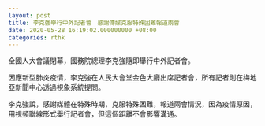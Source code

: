 ```yaml
---
layout: post
title: 李克強舉行中外記者會　感謝傳媒克服特殊困難報道兩會
date: 2020-05-28 16:19:02.000000000 +08:00
categories: rthk
---
```


全國人大會議閉幕，國務院總理李克強隨即舉行中外記者會。

因應新型肺炎疫情，李克強在人民大會堂金色大廳出席記者會，所有記者則在梅地亞新聞中心透過視象系統提問。

李克強說，感謝媒體在特殊時期，克服特殊困難，報道兩會情況，因為疫情原因，用視頻聯線形式舉行記者會，但這個距離不會影響溝通。
